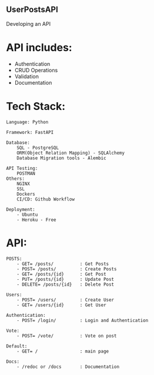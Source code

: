 ## UserPostsAPI

Developing an API


# API includes:
- Authentication
- CRUD Operations
- Validation
- Documentation

# Tech Stack:

	Language: Python

	Framework: FastAPI	

	Database:
		SQL - PostgreSQL
		ORM(Object Relation Mapping) - SQLAlchemy
		Database Migration tools - Alembic
	
	API Testing:
		POSTMAN
	Others:
		NGINX
		SSL
		Dockers
		CI/CD: Github Workflow
	
	Deployment:
		- Ubuntu
		- Heroku - Free	


# API:
	POSTS:
		- GET= /posts/  	    : Get Posts
		- POST= /posts/		    : Create Posts
		- GET= /posts/{id}	    : Get Post
		- PUT= /posts/{id}	    : Update Post
		- DELETE= /posts/{id}	: Delete Post

	Users:
		- POST= /users/		    : Create User
		- GET= /users/{id}	    : Get User

	Authentication:
		- POST= /login/		    : Login and Authentication

	Vote:
		- POST= /vote/		    : Vote on post

	Default:
		- GET= /			    : main page

	Docs:
		- /redoc or /docs	    : Documentation